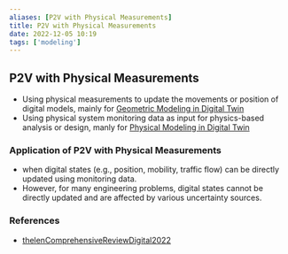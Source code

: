 ```yaml
---
aliases: [P2V with Physical Measurements]
title: P2V with Physical Measurements
date: 2022-12-05 10:19
tags: ['modeling']
---
```


## P2V with Physical Measurements

- Using physical measurements to update the movements or position of digital models, mainly for [Geometric Modeling in Digital Twin](dt-modeling/DT-modeling-geometric.md)
- Using physical system monitoring data as input for physics-based analysis or design, manly for [Physical Modeling in Digital Twin](dt-modeling/DT-modeling-physic.md)

### Application of P2V with Physical Measurements

- when digital states (e.g., position, mobility, traffic flow) can be directly updated using monitoring data.
- However, for many engineering problems, digital states cannot be directly updated and are affected by various uncertainty sources.

### References

- [thelenComprehensiveReviewDigital2022](../zotero/thelenComprehensiveReviewDigital2022.md)
